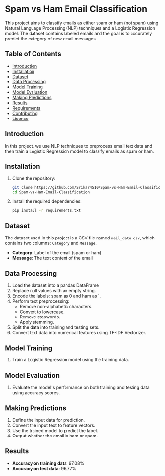 # Spam vs Ham Email Classification

This project aims to classify emails as either spam or ham (not spam) using Natural Language Processing (NLP) techniques and a Logistic Regression model. The dataset contains labeled emails and the goal is to accurately predict the category of new email messages.

## Table of Contents
- [Introduction](#introduction)
- [Installation](#installation)
- [Dataset](#dataset)
- [Data Processing](#data-processing)
- [Model Training](#model-training)
- [Model Evaluation](#model-evaluation)
- [Making Predictions](#making-predictions)
- [Results](#results)
- [Requirements](#requirements)
- [Contributing](#contributing)
- [License](#license)

## Introduction

In this project, we use NLP techniques to preprocess email text data and then train a Logistic Regression model to classify emails as spam or ham. 

## Installation

1. Clone the repository:
    ```bash
    git clone https://github.com/Srikar4510/Spam-vs-Ham-Email-Classification.git
    cd Spam-vs-Ham-Email-Classification
    ```

2. Install the required dependencies:
    ```bash
    pip install -r requirements.txt
    ```

## Dataset

The dataset used in this project is a CSV file named `mail_data.csv`, which contains two columns: `Category` and `Message`.

- **Category**: Label of the email (spam or ham)
- **Message**: The text content of the email

## Data Processing

1. Load the dataset into a pandas DataFrame.
2. Replace null values with an empty string.
3. Encode the labels: spam as 0 and ham as 1.
4. Perform text preprocessing:
    - Remove non-alphabetic characters.
    - Convert to lowercase.
    - Remove stopwords.
    - Apply stemming.
5. Split the data into training and testing sets.
6. Convert text data into numerical features using TF-IDF Vectorizer.

## Model Training

1. Train a Logistic Regression model using the training data.

## Model Evaluation

1. Evaluate the model's performance on both training and testing data using accuracy scores.

## Making Predictions

1. Define the input data for prediction.
2. Convert the input text to feature vectors.
3. Use the trained model to predict the label.
4. Output whether the email is ham or spam.

## Results

- **Accuracy on training data**: 97.08%
- **Accuracy on test data**: 96.77%

